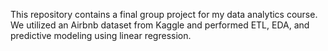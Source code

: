 This repository contains a final group project for my data analytics course.  We utilized an Airbnb dataset from Kaggle and performed ETL, EDA, and predictive modeling using linear regression.  
